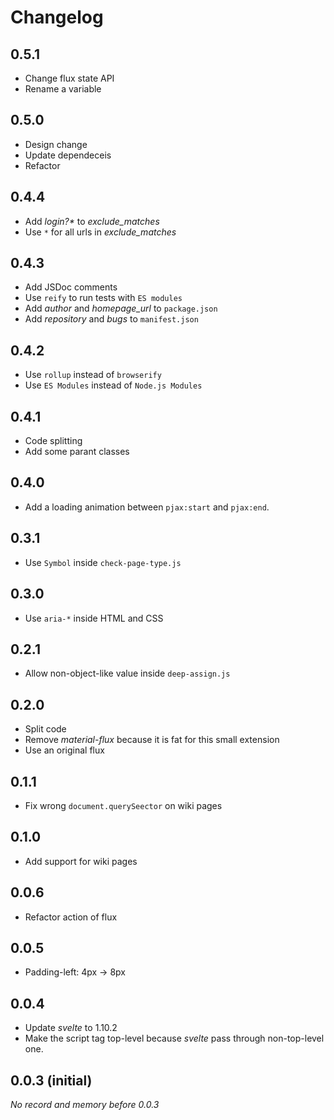 # Changelog

## 0.5.1
- Change flux state API
- Rename a variable

## 0.5.0
- Design change
- Update dependeceis
- Refactor

## 0.4.4
- Add _login?*_ to *exclude_matches*
- Use `*` for all urls in *exclude_matches*

## 0.4.3
- Add JSDoc comments
- Use `reify` to run tests with `ES modules`
- Add *author* and *homepage_url* to `package.json`
- Add *repository* and *bugs* to `manifest.json`

## 0.4.2
- Use `rollup` instead of `browserify`
- Use `ES Modules` instead of `Node.js Modules`

## 0.4.1
- Code splitting
- Add some parant classes

## 0.4.0
- Add a loading animation between `pjax:start` and `pjax:end`.

## 0.3.1
- Use `Symbol` inside `check-page-type.js`

## 0.3.0
- Use `aria-*` inside HTML and CSS

## 0.2.1
- Allow non-object-like value inside `deep-assign.js`

## 0.2.0
- Split code
- Remove *material-flux* because it is fat for this small extension
- Use an original flux

## 0.1.1
- Fix wrong `document.querySeector` on wiki pages

## 0.1.0
- Add support for wiki pages

## 0.0.6
- Refactor action of flux

## 0.0.5
- Padding-left: 4px -> 8px

## 0.0.4
- Update *svelte* to 1.10.2
- Make the script tag top-level because *svelte* pass through non-top-level one.

## 0.0.3 (initial)
*No record and memory before 0.0.3*
